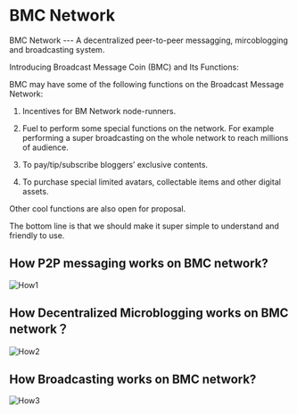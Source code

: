 # BMC Network

BMC Network --- A decentralized peer-to-peer messagging, mircoblogging and broadcasting system.

Introducing Broadcast Message Coin (BMC) and Its Functions:

BMC may have some of the following functions on the Broadcast Message Network:

1. Incentives for BM Network node-runners.

2. Fuel to perform some special functions on the network. For example performing a super broadcasting on the whole network to reach millions of audience.

3. To pay/tip/subscribe bloggers’ exclusive contents.

4. To purchase special limited avatars, collectable items and other digital assets.


Other cool functions are also open for proposal.

The bottom line is that we should make it super simple to understand and friendly to use.


## How P2P messaging works on BMC network?
![How1](https://user-images.githubusercontent.com/79610310/111555054-cbb38d80-8744-11eb-8cba-5ea3e43b4974.png)

## How Decentralized Microblogging works on BMC network？
![How2](https://user-images.githubusercontent.com/79610310/111555101-e8e85c00-8744-11eb-829f-4aea58a08076.png)

## How Broadcasting works on BMC network?
![How3](https://user-images.githubusercontent.com/79610310/111555113-ee45a680-8744-11eb-928f-5f083e7bd9af.png)

